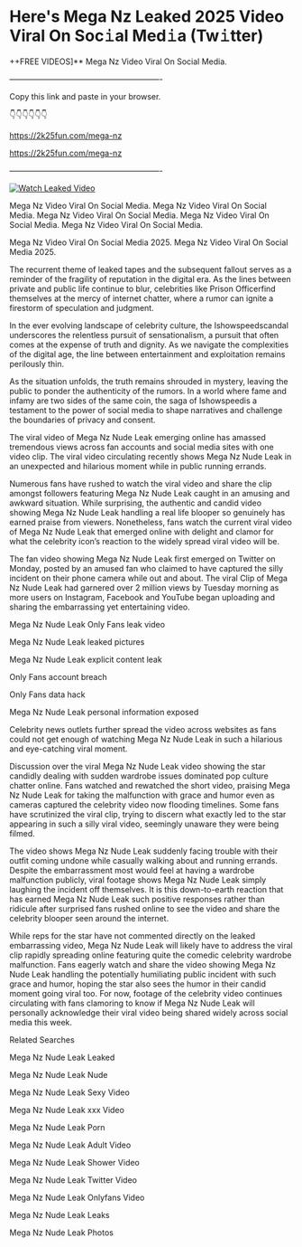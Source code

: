 # Here's Mega Nz Leaked 2025 Video Viral On Soc𝚒al Med𝚒a (Tw𝚒tter)

++FREE VIDEOS]** Mega Nz Video Viral On Social Media.

———————————————————-

Copy this link and paste in your browser.

👇👇👇👇👇👇

https://2k25fun.com/mega-nz

https://2k25fun.com/mega-nz

———————————————————-

[![Watch Leaked Video](https://miro.medium.com/v2/resize:fit:828/format:webp/1*cilzJN44JGOrTw9NJCrNHA.gif "Watch Leaked Video")](https://2k25fun.com/mega-nz)

Mega Nz Video Viral On Social Media. Mega Nz Video Viral On Social Media. Mega Nz Video Viral On Social Media. Mega Nz Video Viral On Social Media. Mega Nz Video Viral On Social Media.

Mega Nz Video Viral On Social Media 2025. Mega Nz Video Viral On Social Media 2025.

The recurrent theme of leaked tapes and the subsequent fallout serves as a reminder of the fragility of reputation in the digital era. As the lines between private and public life continue to blur, celebrities like Prison Officerfind themselves at the mercy of internet chatter, where a rumor can ignite a firestorm of speculation and judgment.

In the ever evolving landscape of celebrity culture, the Ishowspeedscandal underscores the relentless pursuit of sensationalism, a pursuit that often comes at the expense of truth and dignity. As we navigate the complexities of the digital age, the line between entertainment and exploitation remains perilously thin.

As the situation unfolds, the truth remains shrouded in mystery, leaving the public to ponder the authenticity of the rumors. In a world where fame and infamy are two sides of the same coin, the saga of Ishowspeedis a testament to the power of social media to shape narratives and challenge the boundaries of privacy and consent.

The viral video of Mega Nz Nude Leak emerging online has amassed tremendous views across fan accounts and social media sites with one video clip. The viral video circulating recently shows Mega Nz Nude Leak in an unexpected and hilarious moment while in public running errands.

Numerous fans have rushed to watch the viral video and share the clip amongst followers featuring Mega Nz Nude Leak caught in an amusing and awkward situation. While surprising, the authentic and candid video showing Mega Nz Nude Leak handling a real life blooper so genuinely has earned praise from viewers. Nonetheless, fans watch the current viral video of Mega Nz Nude Leak that emerged online with delight and clamor for what the celebrity icon’s reaction to the widely spread viral video will be.

The fan video showing Mega Nz Nude Leak first emerged on Twitter on Monday, posted by an amused fan who claimed to have captured the silly incident on their phone camera while out and about. The viral Clip of Mega Nz Nude Leak had garnered over 2 million views by Tuesday morning as more users on Instagram, Facebook and YouTube began uploading and sharing the embarrassing yet entertaining video.

Mega Nz Nude Leak Only Fans leak video

Mega Nz Nude Leak leaked pictures

Mega Nz Nude Leak explicit content leak

Only Fans account breach

Only Fans data hack

Mega Nz Nude Leak personal information exposed

Celebrity news outlets further spread the video across websites as fans could not get enough of watching Mega Nz Nude Leak in such a hilarious and eye-catching viral moment.

Discussion over the viral Mega Nz Nude Leak video showing the star candidly dealing with sudden wardrobe issues dominated pop culture chatter online. Fans watched and rewatched the short video, praising Mega Nz Nude Leak for taking the malfunction with grace and humor even as cameras captured the celebrity video now flooding timelines. Some fans have scrutinized the viral clip, trying to discern what exactly led to the star appearing in such a silly viral video, seemingly unaware they were being filmed.

The video shows Mega Nz Nude Leak suddenly facing trouble with their outfit coming undone while casually walking about and running errands. Despite the embarrassment most would feel at having a wardrobe malfunction publicly, viral footage shows Mega Nz Nude Leak simply laughing the incident off themselves. It is this down-to-earth reaction that has earned Mega Nz Nude Leak such positive responses rather than ridicule after surprised fans rushed online to see the video and share the celebrity blooper seen around the internet.

While reps for the star have not commented directly on the leaked embarrassing video, Mega Nz Nude Leak will likely have to address the viral clip rapidly spreading online featuring quite the comedic celebrity wardrobe malfunction. Fans eagerly watch and share the video showing Mega Nz Nude Leak handling the potentially humiliating public incident with such grace and humor, hoping the star also sees the humor in their candid moment going viral too. For now, footage of the celebrity video continues circulating with fans clamoring to know if Mega Nz Nude Leak will personally acknowledge their viral video being shared widely across social media this week.

Related Searches

Mega Nz Nude Leak Leaked

Mega Nz Nude Leak Nude

Mega Nz Nude Leak Sexy Video

Mega Nz Nude Leak xxx Video

Mega Nz Nude Leak Porn

Mega Nz Nude Leak Adult Video

Mega Nz Nude Leak Shower Video

Mega Nz Nude Leak Twitter Video

Mega Nz Nude Leak Onlyfans Video

Mega Nz Nude Leak Leaks

Mega Nz Nude Leak Photos